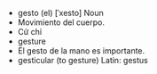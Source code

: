 - gesto (el)	[ˈxesto]	Noun
- Movimiento del cuerpo.
- Cử chỉ
- gesture
- El gesto de la mano es importante.
- gesticular (to gesture)	Latin: gestus